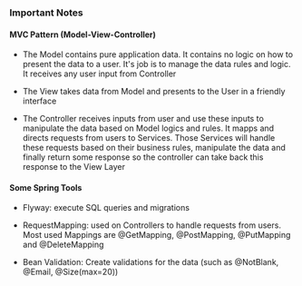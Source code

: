 ### Important Notes

#### MVC Pattern (Model-View-Controller)

- The Model contains pure application data. It contains no logic on how to present the data to a user. It's job is to manage the data rules and logic.
It receives any user input from Controller

- The View takes data from Model and presents to the User in a friendly interface

- The Controller receives inputs from user and use these inputs to manipulate the data based on Model logics and rules.
It mapps and directs requests from users to Services. Those Services will handle these requests based on their business rules, manipulate the data and finally return some response so the controller can take back this response to the View Layer

#### Some Spring Tools

- Flyway: execute SQL queries and migrations

- RequestMapping: used on Controllers to handle requests from users. Most used Mappings are @GetMapping, @PostMapping, @PutMapping and @DeleteMapping

- Bean Validation: Create validations for the data (such as @NotBlank, @Email, @Size(max=20))
